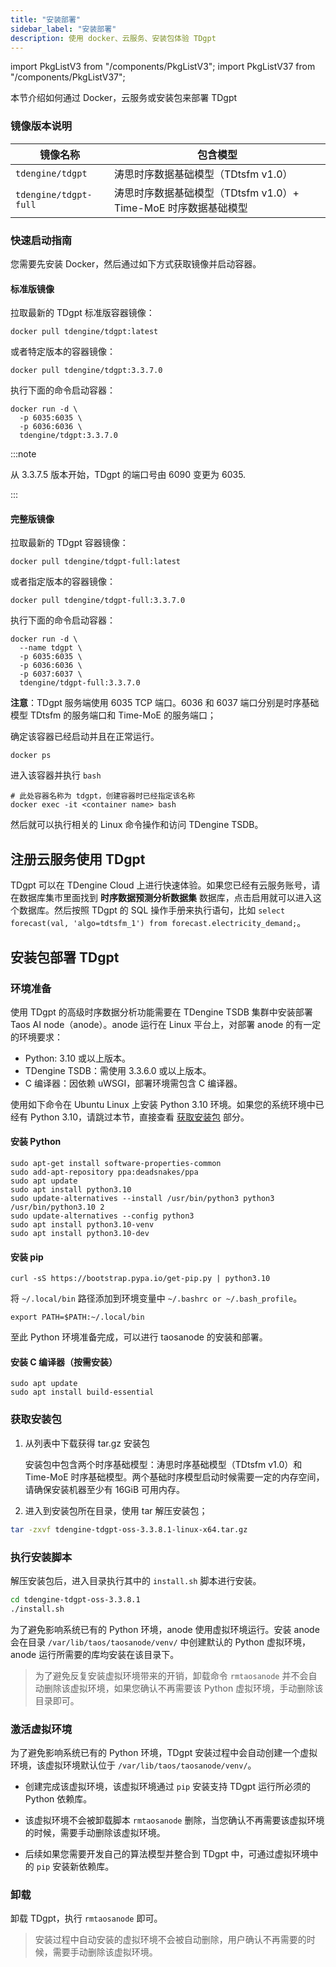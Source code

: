 ```yaml
---
title: "安装部署"
sidebar_label: "安装部署"
description: 使用 docker、云服务、安装包体验 TDgpt
---
```


import PkgListV3 from "/components/PkgListV3";
import PkgListV37 from "/components/PkgListV37";

本节介绍如何通过 Docker，云服务或安装包来部署 TDgpt

### 镜像版本说明

| 镜像名称                          | 包含模型               |
|-----------------------------------|-----------------------|
| `tdengine/tdgpt`         | 涛思时序数据基础模型（TDtsfm v1.0）       |
| `tdengine/tdgpt-full`    | 涛思时序数据基础模型（TDtsfm v1.0）+ Time-MoE 时序数据基础模型   |

### 快速启动指南

您需要先安装 Docker，然后通过如下方式获取镜像并启动容器。

#### 标准版镜像

拉取最新的 TDgpt 标准版容器镜像：

```shell
docker pull tdengine/tdgpt:latest
```

或者特定版本的容器镜像：

```shell
docker pull tdengine/tdgpt:3.3.7.0
```

执行下面的命令启动容器：

```shell
docker run -d \
  -p 6035:6035 \
  -p 6036:6036 \
  tdengine/tdgpt:3.3.7.0
```

:::note

从 3.3.7.5 版本开始，TDgpt 的端口号由 6090 变更为 6035.

:::

#### 完整版镜像

拉取最新的 TDgpt 容器镜像：

```shell
docker pull tdengine/tdgpt-full:latest
```

或者指定版本的容器镜像：

```shell
docker pull tdengine/tdgpt-full:3.3.7.0
```

执行下面的命令启动容器：

```shell
docker run -d \
  --name tdgpt \
  -p 6035:6035 \
  -p 6036:6036 \
  -p 6037:6037 \
  tdengine/tdgpt-full:3.3.7.0
```

**注意**：TDgpt 服务端使用 6035 TCP 端口。6036 和 6037 端口分别是时序基础模型 TDtsfm 的服务端口和 Time-MoE 的服务端口；

确定该容器已经启动并且在正常运行。

```shell
docker ps
```

进入该容器并执行 `bash`

```shell
# 此处容器名称为 tdgpt，创建容器时已经指定该名称
docker exec -it <container name> bash
```

然后就可以执行相关的 Linux 命令操作和访问 TDengine TSDB。

## 注册云服务使用 TDgpt

TDgpt 可以在 TDengine Cloud 上进行快速体验。如果您已经有云服务账号，请在数据库集市里面找到 **时序数据预测分析数据集** 数据库，点击启用就可以进入这个数据库。然后按照 TDgpt 的 SQL 操作手册来执行语句，比如 `select forecast(val, 'algo=tdtsfm_1') from forecast.electricity_demand;`。

## 安装包部署 TDgpt

### 环境准备

使用 TDgpt 的高级时序数据分析功能需要在 TDengine TSDB 集群中安装部署 Taos AI node（anode）。anode 运行在 Linux 平台上，对部署 anode 的有一定的环境要求：

- Python: 3.10 或以上版本。
- TDengine TSDB：需使用 3.3.6.0 或以上版本。
- C 编译器：因依赖 uWSGI，部署环境需包含 C 编译器。

使用如下命令在 Ubuntu Linux 上安装 Python 3.10 环境。如果您的系统环境中已经有 Python 3.10，请跳过本节，直接查看 [获取安装包](#获取安装包) 部分。

#### 安装 Python

```shell
sudo apt-get install software-properties-common
sudo add-apt-repository ppa:deadsnakes/ppa
sudo apt update
sudo apt install python3.10
sudo update-alternatives --install /usr/bin/python3 python3 /usr/bin/python3.10 2
sudo update-alternatives --config python3
sudo apt install python3.10-venv
sudo apt install python3.10-dev
```

#### 安装 pip

```shell
curl -sS https://bootstrap.pypa.io/get-pip.py | python3.10
```

将 `~/.local/bin` 路径添加到环境变量中 `~/.bashrc or ~/.bash_profile`。

```shell
export PATH=$PATH:~/.local/bin
```

至此 Python 环境准备完成，可以进行 taosanode 的安装和部署。

#### 安装 C 编译器（按需安装）

```shell
sudo apt update
sudo apt install build-essential
```

### 获取安装包

1. 从列表中下载获得 tar.gz 安装包

   <PkgListV37 productName="TDengine TDgpt-OSS" version="3.3.8.1" platform="Linux-Generic" pkgType="Server"/>

   安装包中包含两个时序基础模型：涛思时序基础模型（TDtsfm v1.0）和 Time-MoE 时序基础模型。两个基础时序模型启动时候需要一定的内存空间，请确保安装机器至少有 16GiB 可用内存。
  
2. 进入到安装包所在目录，使用 tar 解压安装包；

```bash
tar -zxvf tdengine-tdgpt-oss-3.3.8.1-linux-x64.tar.gz
```

### 执行安装脚本

解压安装包后，进入目录执行其中的 `install.sh` 脚本进行安装。
```bash
cd tdengine-tdgpt-oss-3.3.8.1
./install.sh
```

为了避免影响系统已有的 Python 环境，anode 使用虚拟环境运行。安装 anode 会在目录 `/var/lib/taos/taosanode/venv/` 中创建默认的 Python 虚拟环境，anode 运行所需要的库均安装在该目录下。
> 为了避免反复安装虚拟环境带来的开销，卸载命令 `rmtaosanode` 并不会自动删除该虚拟环境，如果您确认不再需要该 Python 虚拟环境，手动删除该目录即可。

### 激活虚拟环境

为了避免影响系统已有的 Python 环境，TDgpt 安装过程中会自动创建一个虚拟环境，该虚拟环境默认位于 `/var/lib/taos/taosanode/venv/`。

- 创建完成该虚拟环境，该虚拟环境通过 `pip` 安装支持 TDgpt 运行所必须的 Python 依赖库。

- 该虚拟环境不会被卸载脚本 `rmtaosanode` 删除，当您确认不再需要该虚拟环境的时候，需要手动删除该虚拟环境。

- 后续如果您需要开发自己的算法模型并整合到 TDgpt 中，可通过虚拟环境中的 `pip` 安装新依赖库。

### 卸载

卸载 TDgpt，执行 `rmtaosanode` 即可。

> 安装过程中自动安装的虚拟环境不会被自动删除，用户确认不再需要的时候，需要手动删除该虚拟环境。
